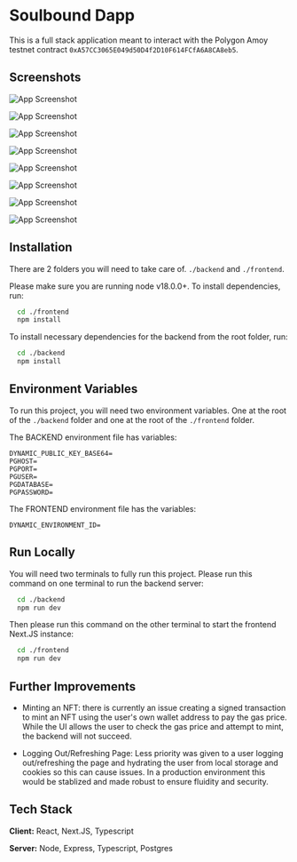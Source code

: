 
# Soulbound Dapp

This is a full stack application meant to interact with the Polygon Amoy testnet contract `0xA57CC3065E049d50D4f2D10F614FCfA6A8CA8eb5`.
## Screenshots

![App Screenshot](https://github.com/ronvar/SoulBound-Dapp/assets/31808077/347a3933-9e68-46c5-88e8-0bdc0f75bbd6)

![App Screenshot](https://github.com/ronvar/SoulBound-Dapp/assets/31808077/66f870ba-067f-4dbb-80a4-b9a7460405f7)

![App Screenshot](https://github.com/ronvar/SoulBound-Dapp/assets/31808077/32734a32-c236-4f2e-b1e1-3a3ddf3affa5)

![App Screenshot](https://github.com/ronvar/SoulBound-Dapp/assets/31808077/a258b983-d3d9-4ecb-b4a8-c953f63edcf8)

![App Screenshot](https://github.com/ronvar/SoulBound-Dapp/assets/31808077/adac3799-da55-4859-b69d-44522ffaf57e)

![App Screenshot](https://github.com/ronvar/SoulBound-Dapp/assets/31808077/00169fc5-0d99-4409-8e56-86b3bf404360)

![App Screenshot](https://github.com/ronvar/SoulBound-Dapp/assets/31808077/1ccd7cee-0c65-453f-8b3b-0e8d11395ecf)

![App Screenshot](https://github.com/ronvar/SoulBound-Dapp/assets/31808077/4254a5a1-07b5-4ace-992e-256ea1729b09)
## Installation
There are 2 folders you will need to take care of.
`./backend` and `./frontend`.

Please make sure you are running node v18.0.0+. To install dependencies, run:

```bash
  cd ./frontend
  npm install
```

To install necessary dependencies for the backend from the root folder, run:

```bash
  cd ./backend
  npm install
```

    

## Environment Variables

To run this project, you will need two environment variables. One at the root of the `./backend` folder and one at the root of the `./frontend` folder.


The BACKEND environment file has variables:
```
DYNAMIC_PUBLIC_KEY_BASE64=
PGHOST=
PGPORT=
PGUSER=
PGDATABASE=
PGPASSWORD=
```

The FRONTEND environment file has the variables:
```
DYNAMIC_ENVIRONMENT_ID=
```


## Run Locally

You will need two terminals to fully run this project.
Please run this command on one terminal to run the backend server:

```bash
  cd ./backend
  npm run dev
```


Then please run this command on the other terminal to start the frontend Next.JS instance:

```bash
  cd ./frontend
  npm run dev
```

## Further Improvements

- Minting an NFT: there is currently an issue creating a signed transaction to mint an NFT using the user's own wallet address to pay the gas price. While the UI allows the user to check the gas price and attempt to mint, the backend will not succeed.

- Logging Out/Refreshing Page: Less priority was given to a user logging out/refreshing the page and hydrating the user from local storage and cookies so this can cause issues. In a production environment this would be stablized and made robust to ensure fluidity and security.


## Tech Stack

**Client:** React, Next.JS, Typescript

**Server:** Node, Express, Typescript, Postgres

